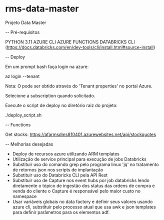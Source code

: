 # rms-data-master
Projeto Data Master


-- Pré-requisitos

PYTHON 3.11
AZURE CLI
AZURE FUNCTIONS
DATABRICKS CLI (https://docs.databricks.com/en/dev-tools/cli/install.html#source-install)


-- Deploy

Em um prompt bash faça login na azure:

az login --tenant <TENANT-ID>

Nota: O <TENANT-ID> pode ser obtido através do 'Tenant properties' no portal Azure.

Selecione a subscription quando solicitado.


Execute o script de deploy no diretório raiz do projeto:

./deploy_script.sh


-- Functions

Get stocks:
https://afarmsdms810401.azurewebsites.net/api/stockquotes


-- Melhorias desejadas

- Deploy de recursos azure utilizando ARM templates
- Utilização de service principal para execução de jobs Databricks
- Substituir uso do comando grep pelo programa linux 'jq' no tratamento de retornos json nos scripts de implantação
- Substituir uso do Databricks CLI pela API Rest
- Substituir uso de Capture nos event hubs por job databricks lendo diretamente o tópico de ingestão dos status das ordens de compra e venda do cliente
  o Capture é responsável pelo maior custo no namespace
- Usar variáveis globais no data factory e definir seus valores usando azure cli, substituir pelo processo atual que usa awk e json templates para definir parâmetros para os elementos adf.
